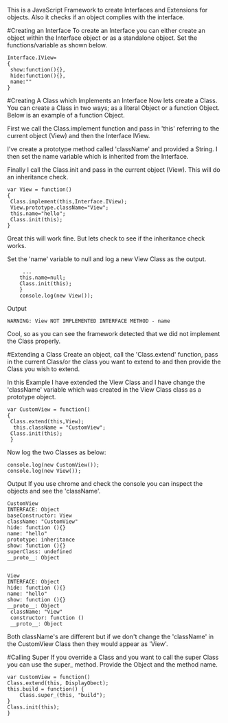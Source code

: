 This is a JavaScript Framework to create Interfaces and Extensions for objects. Also it checks if an object complies with the interface. 

#Creating an Interface
To create an Interface you can either create an object within the Interface object or as a standalone object. Set the functions/variable as shown below.

    Interface.IView=
    {
     show:function(){},
     hide:function(){},
     name:""
    }

#Creating A Class which Implements an Interface
Now lets create a Class. You can create a Class in two ways; as a literal Object or a function Object. Below is an example of a function Object. 

First we call the Class.implement function and pass in 'this' referring to the current object (View) and then the Interface IView.

I've create a prototype method called 'className' and provided a String. I then set the name variable which is inherited from the Interface.

Finally I call the Class.init and pass in the current object (View). This will do an inheritance check.

    var View = function()
    {
     Class.implement(this,Interface.IView);
     View.prototype.className="View";
     this.name="hello";
     Class.init(this);
    }

Great this will work fine. But lets check to see if the inheritance check works.

Set the 'name' variable to null and log a new View Class as the output.

         ...
        this.name=null;
        Class.init(this);
        }
        console.log(new View());

Output 

    WARNING: View NOT IMPLEMENTED INTERFACE METHOD - name 


Cool, so as you can see the framework detected that we did not implement the Class properly.

#Extending a Class
Create an object, call the 'Class.extend' function, pass in  the current Class/or the class you want to extend to and then provide the Class you wish to extend. 

In this Example I have extended the View Class and I have change the 'className' variable which was created in the View Class class as a prototype object. 

    var CustomView = function()
    {
     Class.extend(this,View);
      this.className = "CustomView";
     Class.init(this);
     }

Now log the two Classes as below:

    console.log(new CustomView());
    console.log(new View());


Output
If you use chrome and check the console you can inspect the objects and see the 'className'.

    CustomView
    INTERFACE: Object
    baseConstructor: View
    className: "CustomView"
    hide: function (){}
    name: "hello"
    prototype: inheritance
    show: function (){}
    superClass: undefined
    __proto__: Object


    View
    INTERFACE: Object
    hide: function (){}
    name: "hello"
    show: function (){}
    __proto__: Object
     className: "View"
     constructor: function ()
     __proto__: Object

Both className's are different but if we don't change the 'className' in the CustomView Class then they would appear as 'View'.

#Calling Super
If you override a Class and you want to call the super Class you can use the super_ method. Provide the Object and the method name.

    var CustomView = function()
    Class.extend(this, DisplayObect);
    this.build = function() {
		Class.super_(this, "build");
	}
	Class.init(this);
    }

